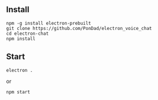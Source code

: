 ## Install

```
npm -g install electron-prebuilt
git clone https://github.com/PonDad/electron_voice_chat
cd electron-chat
npm install
```


## Start

```
electron .
```
or
```
npm start
```
